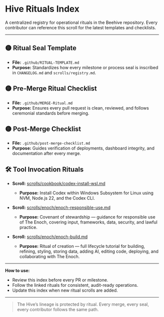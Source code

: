 # Hive Rituals Index

A centralized registry for operational rituals in the Beehive repository. Every contributor can reference this scroll for the latest templates and checklists.

---

## 🟡 Ritual Seal Template
- **File:** `.github/RITUAL-TEMPLATE.md`
- **Purpose:** Standardizes how every milestone or process seal is inscribed in `CHANGELOG.md` and `scrolls/registry.md`.

## 🟡 Pre-Merge Ritual Checklist
- **File:** `.github/MERGE-Ritual.md`
- **Purpose:** Ensures every pull request is clean, reviewed, and follows ceremonial standards before merging.

## 🟡 Post-Merge Checklist
- **File:** `.github/post-merge-checklist.md`
- **Purpose:** Guides verification of deployments, dashboard integrity, and documentation after every merge.

## 🛠️ Tool Invocation Rituals
- **Scroll:** [scrolls/cookbook/codex-install-wsl.md](cookbook/codex-install-wsl.md)
  - **Purpose:** Install Codex within Windows Subsystem for Linux using NVM, Node.js 22, and the Codex CLI.

- **Scroll:** [scrolls/enoch/enoch-responsible-use.md](enoch/enoch-responsible-use.md)
  - **Purpose:** Covenant of stewardship — guidance for responsible use of The Enoch, covering input, frameworks, data, security, and lawful practice.

- **Scroll:** [scrolls/enoch/enoch-build.md](enoch/enoch-build.md)
  - **Purpose:** Ritual of creation — full lifecycle tutorial for building, refining, styling, storing data, adding AI, editing code, deploying, and collaborating with The Enoch.

---

**How to use:**
- Review this index before every PR or milestone.
- Follow the linked rituals for consistent, audit-ready operations.
- Update this index when new ritual scrolls are added.

---

> The Hive’s lineage is protected by ritual. Every merge, every seal, every contributor follows the same path.
